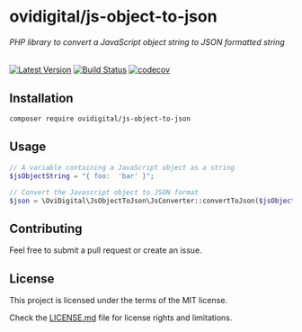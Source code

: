# ovidigital/js-object-to-json
###### PHP library to convert a JavaScript object string to JSON formatted string

[![Latest Version](https://img.shields.io/packagist/v/ovidigital/js-object-to-json.svg?acheSeconds=3600&label=latest%20version)](https://github.com/ovidigital/js-object-to-json/releases)
[![Build Status](https://github.com/ovidigital/js-object-to-json/actions/workflows/ci.yml/badge.svg?branch=master)](ovidigital/js-object-to-json)
[![codecov](https://codecov.io/gh/ovidigital/js-object-to-json/branch/master/graph/badge.svg?token=YMKLV63PTA)](https://codecov.io/gh/ovidigital/js-object-to-json)

## Installation
```bash
composer require ovidigital/js-object-to-json
```

## Usage

```php
// A variable containing a JavaScript object as a string
$jsObjectString = "{ foo:  'bar' }";

// Convert the Javascript object to JSON format
$json = \OviDigital\JsObjectToJson\JsConverter::convertToJson($jsObjectString);
```

## Contributing

Feel free to submit a pull request or create an issue.

## License
This project is licensed under the terms of the MIT license.

Check the [LICENSE.md](LICENSE.md) file for license rights and limitations.
